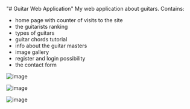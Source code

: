 "# Guitar Web Application"
My web application about guitars. 
Contains:
- home page with counter of visits to the site
- the guitarists ranking
- types of guitars
- guitar chords tutorial
- info about the guitar masters
- image gallery
- register and login possibility
- the contact form 

![image](https://user-images.githubusercontent.com/34386661/155704891-003d16b5-4df5-4633-ba81-5d7809c0ceaa.png)





























![image](https://user-images.githubusercontent.com/34386661/155705155-8af8a03f-ddce-4290-a422-6862ae9faa64.png)



















![image](https://user-images.githubusercontent.com/34386661/155705230-a279ccb0-1552-4ca5-a729-665df9ce9041.png)
